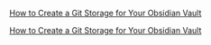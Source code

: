 [How to Create a Git Storage for Your Obsidian Vault](<./How to Create a Git Storage for Your Obsidian Vault.md>)


[How to Create a Git Storage for Your Obsidian Vault](<https://github.com/Vaishnavi2903/my-obsidian-vault.github.io/blob/main/How%20to%20Create%20a%20Git%20Storage%20for%20Your%20Obsidian%20Vault.md>)
